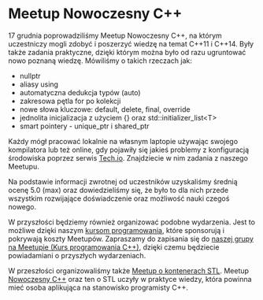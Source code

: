 # Meetup Nowoczesny C++


17 grudnia poprowadziliśmy Meetup Nowoczesny C++, na którym uczestniczy mogli zdobyć i poszerzyć wiedzę na temat C++11 i C++14. Były także zadania praktyczne, dzięki którym można było od razu ugruntować nowo poznaną wiedzę. Mówiliśmy o takich rzeczach jak:

<!--more-->

* nullptr
* aliasy using
* automatyczna dedukcja typów (auto)
* zakresowa pętla for po kolekcji
* nowe słowa kluczowe: default, delete, final, override
* jednolita inicjalizacja z użyciem {} oraz std::initializer_list\<T\>
* smart pointery - unique\_ptr i shared\_ptr

Każdy mógł pracować lokalnie na własnym laptopie używając swojego kompilatora lub też online, gdy pojawiły się jakieś problemy z konfiguracją środowiska poprzez serwis [Tech.io][1]. Znajdziecie w nim zadania z naszego Meetupu.

Na podstawie informacji zwrotnej od uczestników uzyskaliśmy średnią ocenę 5.0 (max) oraz dowiedzieliśmy się, że było to dla nich przede wszystkim rozwijające doświadczenie oraz możliwość nauki czegoś nowego.

W przyszłości będziemy również organizować podobne wydarzenia. Jest to możliwe dzięki naszym [kursom programowania][2], które sponsorują i pokrywają koszty Meetupów. Zapraszamy do zapisania się do [naszej grupy na Meetupie (Kurs programowania C++)][3], dzięki czemu będziecie powiadamiani o przyszłych wydarzeniach.

W przeszłości organizowaliśmy także [Meetup o kontenerach STL][4]. Meetup [Nowoczesny C++][5] oraz ten o STL uczyły w praktyce wiedzy, która powinna mieć osoba aplikująca na stanowisko programisty C++.

 [1]: https://tech.io/playgrounds/37891/meetup-nowoczesny-c
 [2]: https://coders.school/kurs-cpp/
 [3]: https://www.meetup.com/pl-PL/Kurs-programowania-C/
 [4]: https://www.meetup.com/pl-PL/Kurs-programowania-C/events/254581918/
 [5]: https://www.meetup.com/pl-PL/Kurs-programowania-C/events/256898341/
